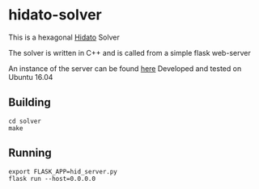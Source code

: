 # hidato-solver

This is a hexagonal [Hidato](https://en.wikipedia.org/wiki/Hidato) Solver

The solver is written in C++ and is called from a simple flask web-server

An instance of the server can be found [here](http://yuvlyg.pythonanywhere.com)
Developed and tested on Ubuntu 16.04
## Building
```
cd solver
make
```
## Running
```
export FLASK_APP=hid_server.py
flask run --host=0.0.0.0
```
